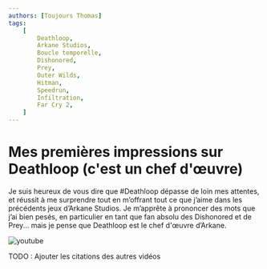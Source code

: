 ```yaml
---
authors: [Toujours Thomas]
tags:
    [
        Deathloop,
        Arkane Studios,
        Boucle temporelle,
        Dishonored,
        Prey,
        Outer Wilds,
        Hitman,
        Speedrun,
        Infiltration,
        Far Cry 2,
    ]
---
```


# Mes premières impressions sur Deathloop (c'est un chef d'œuvre)

Je suis heureux de vous dire que #Deathloop dépasse de loin mes attentes, et réussit à me surprendre tout en m’offrant tout ce que j’aime dans les précédents jeux d’Arkane Studios. Je m’apprête à prononcer des mots que j’ai bien pesés, en particulier en tant que fan absolu des Dishonored et de Prey... mais je pense que Deathloop est le chef d'œuvre d’Arkane.

![youtube](https://www.youtube.com/watch?v=7nGahEKD_kQ)

TODO : Ajouter les citations des autres vidéos
